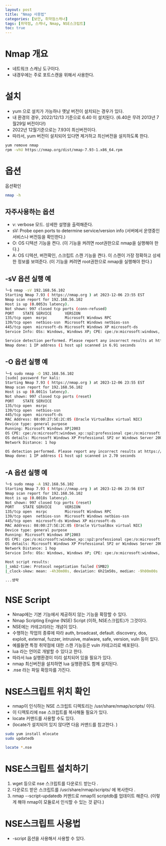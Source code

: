 ```yaml
---
layout: post
title: "Nmap 사용법"
categories: [보안, 취약점스캐너]
tags: [취약점, 스캐너, Nmap, NSE스크립트]
toc: true
---
```


# Nmap 개요
- 네트워크 스캐닝 도구이다. 
- 내경우에는 주로 포트스캔을 위해서 사용한다. 

# 설치
- yum 으로 설치가 가능하나 옛날 버전이 설치되는 경우가 있다. 
- 내 환경의 경우, 2022/12/13 기준으로 6.40 이 설치된다. (6.40은 무려 2013년 7월29일 버전이다!)
- 2022년 12월기준으로는 7.93이 최신버전이다. 
- 따라서, yum 버전이 설치되어 있다면 제거하고 최신버전을 설치하도록 한다. 

```sh
yum remove nmap
rpm -vhU https://nmap.org/dist/nmap-7.93-1.x86_64.rpm
```

# 옵션

옵션확인
```sh
nmap -h
```

## 자주사용하는 옵션
- v: verbose 모드. 상세한 설명을 출력해준다. 
- sV: Probe open ports to determine service/version info (서버에서 운영중인 서비스나 버전등을 확인한다.)
- O: OS 디텍션 기능을 켠다.  (이 기능을 켜려면 root권한으로 nmap을 실행해야 한다.)
- A: OS 디텍션, 버전확인, 스크립트 스캔 기능을 켠다. 이 스캔이 가장 정확하고 상세한 정보를 보여준다. (이 기능을 켜려면 root권한으로 nmap을 실행해야 한다.)

## -sV 옵션 실행 예

```sh
└─$ nmap -sV 192.168.56.102 
Starting Nmap 7.93 ( https://nmap.org ) at 2023-12-06 23:55 EST
Nmap scan report for 192.168.56.102
Host is up (0.0053s latency).
Not shown: 997 closed tcp ports (conn-refused)
PORT    STATE SERVICE      VERSION
135/tcp open  msrpc        Microsoft Windows RPC
139/tcp open  netbios-ssn  Microsoft Windows netbios-ssn
445/tcp open  microsoft-ds Microsoft Windows XP microsoft-ds
Service Info: OSs: Windows, Windows XP; CPE: cpe:/o:microsoft:windows, cpe:/o:microsoft:windows_xp

Service detection performed. Please report any incorrect results at https://nmap.org/submit/ .
Nmap done: 1 IP address (1 host up) scanned in 6.91 seconds

```

## -O 옵션 실행 예

```sh
└─$ sudo nmap -O 192.168.56.102
[sudo] password for kali: 
Starting Nmap 7.93 ( https://nmap.org ) at 2023-12-06 23:55 EST
Nmap scan report for 192.168.56.102
Host is up (0.0011s latency).
Not shown: 997 closed tcp ports (reset)
PORT    STATE SERVICE
135/tcp open  msrpc
139/tcp open  netbios-ssn
445/tcp open  microsoft-ds
MAC Address: 08:00:27:5E:2C:05 (Oracle VirtualBox virtual NIC)
Device type: general purpose
Running: Microsoft Windows XP|2003
OS CPE: cpe:/o:microsoft:windows_xp::sp2:professional cpe:/o:microsoft:windows_server_2003
OS details: Microsoft Windows XP Professional SP2 or Windows Server 2003
Network Distance: 1 hop

OS detection performed. Please report any incorrect results at https://nmap.org/submit/ .
Nmap done: 1 IP address (1 host up) scanned in 2.70 seconds


```

## -A 옵션 실행 예

```sh
└─$ sudo nmap -A 192.168.56.102
Starting Nmap 7.93 ( https://nmap.org ) at 2023-12-06 23:56 EST
Nmap scan report for 192.168.56.102
Host is up (0.0018s latency).
Not shown: 997 closed tcp ports (reset)
PORT    STATE SERVICE      VERSION
135/tcp open  msrpc        Microsoft Windows RPC
139/tcp open  netbios-ssn  Microsoft Windows netbios-ssn
445/tcp open  microsoft-ds Windows XP microsoft-ds
MAC Address: 08:00:27:5E:2C:05 (Oracle VirtualBox virtual NIC)
Device type: general purpose
Running: Microsoft Windows XP|2003
OS CPE: cpe:/o:microsoft:windows_xp::sp2:professional cpe:/o:microsoft:windows_server_2003
OS details: Microsoft Windows XP Professional SP2 or Windows Server 2003
Network Distance: 1 hop
Service Info: OSs: Windows, Windows XP; CPE: cpe:/o:microsoft:windows, cpe:/o:microsoft:windows_xp

Host script results:
|_smb2-time: Protocol negotiation failed (SMB2)
|_clock-skew: mean: -4h30m00s, deviation: 6h21m50s, median: -9h00m00s

...생략
```

# NSE Script
- Nmap에는 기본 기능에서 제공하지 않는 기능을 확장할 수 있다. 
- Nmap Scripting Engine (NSE) Script (이하, NSE스크립트)가 그것이다. 
- NSE에는 카테고리라는 개념이 있다. 
- 수행하는 작업의 종류에 따라 auth, broadcast, default. discovery, dos, exploit, external, fuzzer, intrusive, malware, safe, version, vuln 등이 있다. 
- 예를들면 특정 취약점에 대한 스캔 기능등은 vuln 카테고리로 배포된다.
- lua 라는 언어로 개발할 수 있다고 한다. 
- 따라서 lua 실행환경이 미리 설치되어 있을 필요가 있다. 
- nmap 최신버전을 설치하면 lua 실행환경도 함께 설치된다. 
- .nse 라는 파일 확장자를 가진다. 

# NSE스크립트 위치 확인
- nmap이 인식하는 NSE 스크립트 디렉토리는 /usr/share/nmap/scripts/ 이다. 
- 이 디렉토리에 nse 스크립트를 복사해둘 필요가 있다. 
- locate 커맨드를 사용할 수도 있다. 
- (locate가 설치되어 있지 않다면 다음 커맨드를 참고한다. )
```sh
sudo yum install mlocate
sudo updatedb
```

```sh
locate *.nse 
```

# NSE스크립트 설치하기
1. wget 등으로 nse 스크립트를 다운로드 받는다 .
2. 다운로드 받은 스크립트를 /usr/share/nmap/scripts/ 에 복사한다 .
3. nmap --script-updatedb 커맨드로 nmap의 scriptdb를 업데이트 해준다. (이렇게 해야 nmap이 모듈로서 인식할 수 있는 것 같다.)


# NSE스크립트 사용법
- -script 옵션을 사용해서 사용할 수 있다. 

